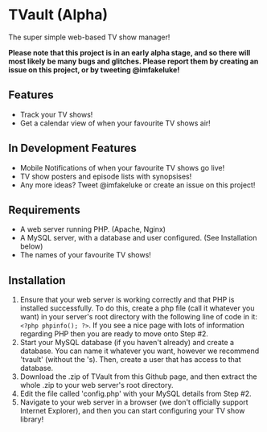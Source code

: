 # TVault (Alpha)
The super simple web-based TV show manager!

**Please note that this project is in an early alpha stage, and so there will most likely be many bugs and glitches. Please report them by creating an issue on this project, or by tweeting @imfakeluke!**

## Features
* Track your TV shows!
* Get a calendar view of when your favourite TV shows air!

## In Development Features
* Mobile Notifications of when your favourite TV shows go live!
* TV show posters and episode lists with synopsises!
* Any more ideas? Tweet @imfakeluke or create an issue on this project!

## Requirements
* A web server running PHP. (Apache, Nginx)
* A MySQL server, with a database and user configured. (See Installation below)
* The names of your favourite TV shows!

## Installation
1. Ensure that your web server is working correctly and that PHP is installed successfully. To do this, create a php file (call it whatever you want) in your server's root directory with the following line of code in it: `<?php phpinfo(); ?>`. If you see a nice page with lots of information regarding PHP then you are ready to move onto Step #2.
2. Start your MySQL database (if you haven't already) and create a database. You can name it whatever you want, however we recommend 'tvault' (without the 's). Then, create a user that has access to that database.
3. Download the .zip of TVault from this Github page, and then extract the whole .zip to your web server's root directory.
4. Edit the file called 'config.php' with your MySQL details from Step #2.
5. Navigate to your web server in a browser (we don't officially support Internet Explorer), and then you can start configuring your TV show library!
